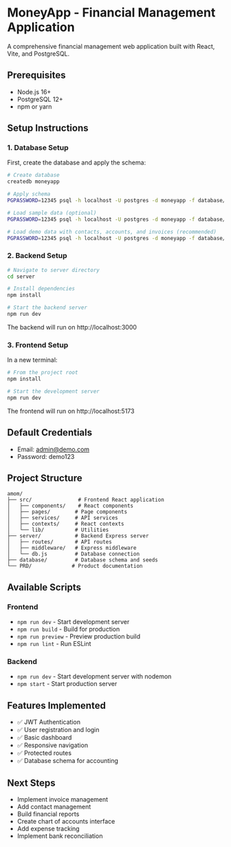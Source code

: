 # MoneyApp - Financial Management Application

A comprehensive financial management web application built with React, Vite, and PostgreSQL.

## Prerequisites

- Node.js 16+
- PostgreSQL 12+
- npm or yarn

## Setup Instructions

### 1. Database Setup

First, create the database and apply the schema:

```bash
# Create database
createdb moneyapp

# Apply schema
PGPASSWORD=12345 psql -h localhost -U postgres -d moneyapp -f database/schema.sql

# Load sample data (optional)
PGPASSWORD=12345 psql -h localhost -U postgres -d moneyapp -f database/seed.sql

# Load demo data with contacts, accounts, and invoices (recommended)
PGPASSWORD=12345 psql -h localhost -U postgres -d moneyapp -f database/seed-demo.sql
```

### 2. Backend Setup

```bash
# Navigate to server directory
cd server

# Install dependencies
npm install

# Start the backend server
npm run dev
```

The backend will run on http://localhost:3000

### 3. Frontend Setup

In a new terminal:

```bash
# From the project root
npm install

# Start the development server
npm run dev
```

The frontend will run on http://localhost:5173

## Default Credentials

- Email: admin@demo.com
- Password: demo123

## Project Structure

```
amom/
├── src/               # Frontend React application
│   ├── components/    # React components
│   ├── pages/        # Page components
│   ├── services/     # API services
│   ├── contexts/     # React contexts
│   └── lib/          # Utilities
├── server/           # Backend Express server
│   ├── routes/       # API routes
│   ├── middleware/   # Express middleware
│   └── db.js         # Database connection
├── database/         # Database schema and seeds
└── PRD/             # Product documentation
```

## Available Scripts

### Frontend
- `npm run dev` - Start development server
- `npm run build` - Build for production
- `npm run preview` - Preview production build
- `npm run lint` - Run ESLint

### Backend
- `npm run dev` - Start development server with nodemon
- `npm start` - Start production server

## Features Implemented

- ✅ JWT Authentication
- ✅ User registration and login
- ✅ Basic dashboard
- ✅ Responsive navigation
- ✅ Protected routes
- ✅ Database schema for accounting

## Next Steps

- Implement invoice management
- Add contact management
- Build financial reports
- Create chart of accounts interface
- Add expense tracking
- Implement bank reconciliation